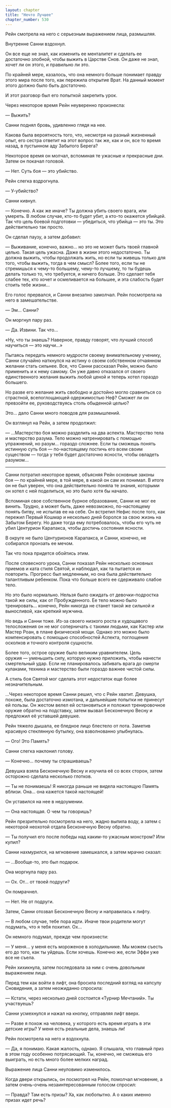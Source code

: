 ```yaml
---
layout: chapter
title: "Нечто Лучшее"
chapter_number: 530
---
```


Рейн смотрела на него с серьезным выражением лица, размышляя.

Внутренне Санни вздохнул.

Он все еще не знал, как изменить ее менталитет и сделать ее достаточно злобной, чтобы выжить в Царстве Снов. Он даже не знал, хочет ли он этого, и правильно ли это.

По крайней мере, казалось, что она немного больше понимает правду этого мира после того, как пережила открытие Врат. На данный момент этого должно было быть достаточно.

И этот разговор был его попыткой закрепить урок.

Через некоторое время Рейн неуверенно произнесла:

— Выжить?

Санни поднял бровь, удивленно глядя на нее.

Какова была вероятность того, что, несмотря на разный жизненный опыт, его сестра ответит на этот вопрос так же, как и он, все то время назад, в пустынном аду Забытого Берега?

Некоторое время он молчал, вспоминая те ужасные и прекрасные дни. Затем он покачал головой.

— Нет. Суть боя — это убийство.

Рейн слегка вздрогнула.

— У-убийство?

Санни кивнул.

— Конечно. А как же иначе? Ты должна убить своего врага, или умереть. В любом случае, кто-то будет убит, а кто-то окажется убийцей. Так что цель боевой подготовки — убедиться, что убийца — это ты. Это действительно так просто.

Он сделал паузу, а затем добавил:

— Выживание, конечно, важно... но это не может быть твоей главной целью. Такая цель ужасна. Даже в жизни этого недостаточно. Ты должна выжить, чтобы продолжать жить, но если ты живешь только для того, чтобы выжить, тогда в чем смысл? Более того, если ты не стремишься к чему-то большему, чему-то лучшему, то ты будешь делать только то, что требуется, и ничего больше. Это сделает тебя слабее тех, кто хочет и осмеливается на большее, и эта слабость будет стоить тебе жизни...

Его голос прервался, и Санни внезапно замолчал. Рейн посмотрела на него в замешательстве.

— Эм... Санни?

Он моргнул пару раз.

— Да. Извини. Так что...

«Ну, что ты знаешь? Наверное, правду говорят, что лучший способ научиться — это научи...»

Пытаясь передать немного мудрости своему внимательному ученику, Санни случайно наткнулся на истину о своем собственном отчаянном желании стать сильнее. Все, что Санни рассказал Рейн, можно было применить и к нему самому. Он уже давно отказался от своего единственного желания выжить любой ценой и теперь хотел гораздо большего.

Но разве его желание жить свободно и достойно могло сравниться со страстной, всепоглощающей одержимостью Неф? Сможет ли он превзойти ее, руководствуясь столь обыденной целью?

Это... дало Санни много поводов для размышлений.

Он взглянул на Рейн, а затем продолжил:

— ...Мастерство боя можно разделить на два аспекта. Мастерство тела и мастерство разума. Тело можно натренировать с помощью упражнений, но разум... гораздо сложнее. Если ты сможешь понять истинную суть боя — по-настоящему постичь его всем своим существом — тогда у тебя будет достаточно ясности, чтобы овладеть разумом...

***

Санни потратил некоторое время, объясняя Рейн основные законы боя — по крайней мере, в той мере, в какой он сам их понимал. В итоге он не был уверен, что она действительно поняла те знания, которыми он хотел с ней поделиться, но это было хотя бы начало.

Вспоминая свое собственное бурное образование, Санни не мог ее винить. Трудно, а может быть, даже невозможно, по-настоящему понять битву, не испытав ее на себе. Он встретил Нефис после того, как пережил Первый Кошмар и несколько дней боролся за свою жизнь на Забытом Берегу. Но даже тогда ему потребовалось, чтобы его чуть не убил Центурион Карапакса, чтобы достичь состояния ясности.

В округе не было Центурионов Карапакса, и Санни, конечно, не собирался пронзать ее мечом.

Так что пока придется обойтись этим.

После словесного урока, Санни показал Рейн несколько основных приемов и ката стиля Святой, и наблюдал, как та пытается их повторить. Прогресс был медленным, но она была действительно талантливым ребенком. Пока что больше всего ее сдерживало слабое тело.

Но это было нормально. Нельзя было ожидать от девочки-подростка такой же силы, как от Пробужденного. Ее тело можно было тренировать... конечно, Рейн никогда не станет такой же сильной и выносливой, как крепкий мужчина.

Но ведь и Санни тоже. Из-за своего низкого роста и худощавого телосложения он не мог соперничать с такими людьми, как Кастер или Мастер Роан, в плане физической мощи. Однако это можно было компенсировать с помощью способностей Аспекта, поглощения осколков и точного контроля сущности.

Более того, острое оружие было великим уравнителем. Цель оружия — уменьшить силу, которую нужно приложить, чтобы нанести смертельный удар. Если не планировалось забивать врага до смерти кулаками, техника и мастерство были гораздо важнее чистой силы.

А стиль боя Святой мог сделать этот недостаток еще более незначительным.

...Через некоторое время Санни решил, что с Рейн хватит. Девушка, похоже, была достаточно измотана, и дальнейшие попытки не принесут ей пользы. Он жестом велел ей остановиться и положил тренировочное оружие обратно на подставку, затем вызвал Бесконечную Весну и предложил её уставшей девушке.

Рейн тяжело дышала, ее бледное лицо блестело от пота. Заметив красивую стеклянную бутылку, она взволнованно улыбнулась.

— Ого! Это Память?

Санни слегка наклонил голову.

— Конечно... почему ты спрашиваешь?

Девушка взяла Бесконечную Весну и изучила её со всех сторон, затем осторожно сделала несколько глотков.

— Ты не понимаешь! Я никогда раньше не видела настоящую Память вблизи. Она... она кажется такой настоящей!

Он уставился на нее в недоумении.

— Она настоящая. О чем ты говоришь?

Рейн презрительно посмотрела на него, жадно выпила воду, а затем с некоторой неохотой отдала Бесконечную Весну обратно.

— Ты получил его после победы над каким-то ужасным монстром? Или купил?

Санни нахмурился, на мгновение замешкался, а затем мрачно сказал:

— ...Вообще-то, это был подарок.

Она моргнула пару раз.

— Ох. От... от твоей подруги?

Он помрачнел.

— Нет. Не от подруги.

Затем, Санни отозвал Бесконечную Весну и направилась к лифту.

— В любом случае, тебе пора идти. Иначе твои родители могут подумать, что я тебя похитил. Ох...

Он немного подумал, прежде чем произнести:

— У меня... у меня есть мороженое в холодильнике. Мы можем съесть его до того, как ты уйдешь. Если хочешь. Конечно же, если Эффи уже все не съела.

Рейн хихикнула, затем последовала за ним с очень довольным выражением лица.

Перед тем как войти в лифт, она бросила последний взгляд на капсулу Сновидения, а затем неожиданно спросила:

— Кстати, через несколько дней состоится «Турнир Мечтаний». Ты участвуешь?

Санни усмехнулся и нажал на кнопку, отправляя лифт вверх.

— Разве я похож на человека, у которого есть время играть в эти детские игры? У меня есть реальные дела, знаешь ли!

Рейн посмотрела на него и вздохнула.

— Да, я понимаю. Какая жалость, однако. Я слышала, что главный приз в этом году особенно потрясающий. Ты, конечно, не сможешь его выиграть, но есть много более мелких наград.

Выражение лица Санни неуловимо изменилось.

Когда двери открылись, он посмотрел на Рейн, помолчал мгновение, а затем очень-очень незаинтересованным голосом спросил:

— Правда? Там есть призы? Ха, как любопытно. А о каких именно призах идет речь?